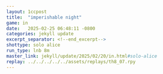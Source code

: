 ```yaml
---
layout: 1ccpost
title:  "imperishable night"
game: in
date:   2025-02-25 06:48:11 -0800
categories: jekyll update 
excerpt_separator: <!--end_excerpt-->
shottype: solo alice
run_type: lnb 8m
master_link: jekyll/update/2025/02/20/in.html#solo-alice
replay: ../../../../../assets/replays/th8_07.rpy
---
```


